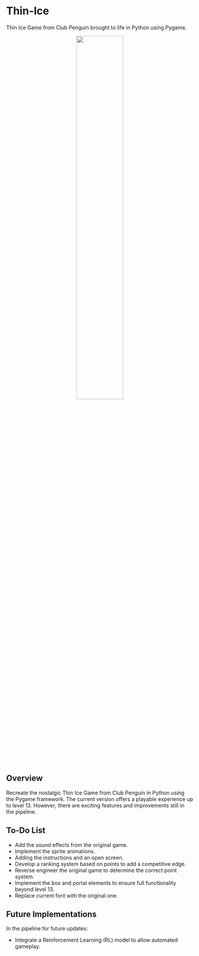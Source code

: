 # Thin-Ice

Thin Ice Game from Club Penguin brought to life in Python using Pygame.

<p align="center">
    <img width=50% src="https://github.com/vreabernardo/Thin-Ice/assets/45080358/355c9bba-0416-48e0-8173-d615a40fe309">
</p>

## Overview

Recreate the nostalgic Thin Ice Game from Club Penguin in Python using the Pygame framework. The current version offers a playable experience up to level 13. However, there are exciting features and improvements still in the pipeline.

## To-Do List

- Add the sound effects from the original game.
- Implement the sprite animations.
- Adding the instructions and an open screen.
- Develop a ranking system based on points to add a competitive edge.
- Reverse engineer the original game to determine the correct point system.
- Implement the box and portal elements to ensure full functionality beyond level 13.
- Replace current font with the original one.

## Future Implementations

In the pipeline for future updates:

- Integrate a Reinforcement Learning (RL) model to allow automated gameplay.


